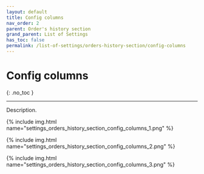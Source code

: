 ```yaml
---
layout: default
title: Config columns
nav_order: 2
parent: Order's history section
grand_parent: List of Settings
has_toc: false
permalink: /list-of-settings/orders-history-section/config-columns
---
```


# Config columns
{: .no_toc }

---

Description.

{% include img.html name="settings_orders_history_section_config_columns_1.png" %}

{% include img.html name="settings_orders_history_section_config_columns_2.png" %}

{% include img.html name="settings_orders_history_section_config_columns_3.png" %}
